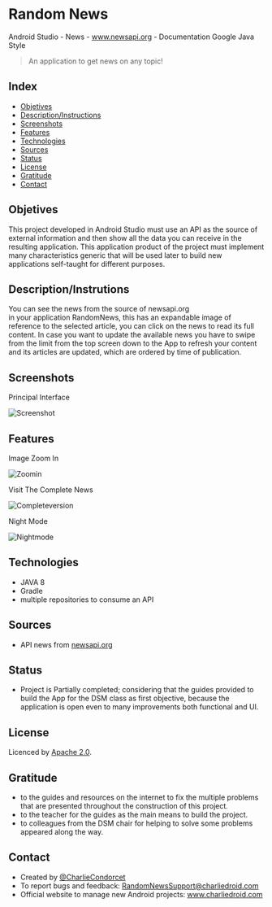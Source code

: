 
# Random News 
Android Studio - News - www.newsapi.org - Documentation Google Java Style

> An application to get news on any topic! 


## Index

* [Objetives](#objetives)
* [Description/Instructions](#descriptioninstrutions)
* [Screenshots](#screenshots)
* [Features](#features)
* [Technologies](#technologies)
* [Sources](#sources)
* [Status](#status)
* [License](#license)
* [Gratitude](#gratitude)
* [Contact](#contact)


## Objetives
This project developed in Android Studio must use an API as the source of
external information and then show all the data you can receive in the 
resulting application.
This application product of the project must implement many characteristics
generic that will be used later to build new applications
self-taught for different purposes.


## Description/Instrutions
You can see the news from the source of newsapi.org <br> in your application
RandomNews, this has an expandable image of reference to the selected article,
you can click on the news to read its full content.
In case you want to update the available news you have to swipe from the limit 
from the top screen down to the App to refresh your content and its articles 
are updated, which are ordered by time of publication.


## Screenshots
Principal Interface

![Screenshot](./img/noticias1.png)


## Features
Image Zoom In

![Zoomin](./img/noticias2.png)


Visit The Complete News

![Completeversion](./img/noticias3.png)


Night Mode 

![Nightmode](./img/noticias4.png)


## Technologies
- JAVA 8<br>
- Gradle<br>
- multiple repositories to consume an API<br>


## Sources
- API news from [newsapi.org](https://newsapi.org/v2/)


## Status
- Project is Partially completed;
considering that the guides provided to build the App for the DSM class as 
first objective, because the application is open even to many improvements both 
functional and UI.


## License
Licenced by [Apache 2.0](https://www.apache.org/licenses/LICENSE-2.0.txt).

 
## Gratitude 
- to the guides and resources on the internet to fix the multiple problems that are
presented throughout the construction of this project.
- to the teacher for the guides as the main means to build the project.
- to colleagues from the DSM chair for helping to solve some problems
appeared along the way.
 
 
## Contact
- Created by [@CharlieCondorcet](https://github.com/charliecondotcet)
- To report bugs and feedback: RandomNewsSupport@charliedroid.com
- Official website to manage new Android projects: www.charliedroid.com
